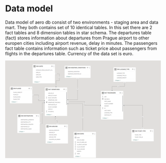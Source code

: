 # Data model
Data model of aero db consist of two environments - staging area and data mart. They both contains set of 10 identical tables. In this set there are 2 fact tables and 8 dimension tables in star schema. The departures table (fact) stores information about departures from Prague airport to other europen cities including airport revenue, delay in minutes. The passengers fact table contains information such as ticket price about passengers from flights in the departures table. Currency of the data set is euro.  

![star](source/StarSchema.png)
